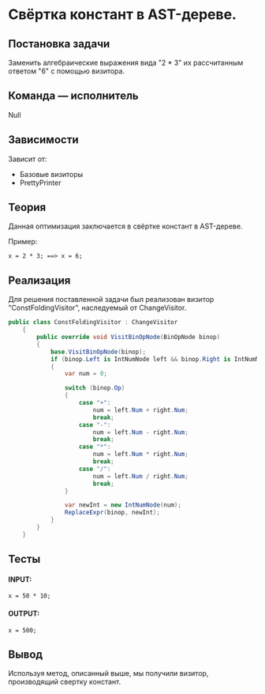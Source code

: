 # Cвёртка констант в AST-дереве.

## Постановка задачи
Заменить алгебраические выражения вида "2 * 3" их рассчитанным ответом "6" с помощью визитора.
## Команда — исполнитель
Null

## Зависимости
Зависит от:
- Базовые визиторы
- PrettyPrinter

## Теория
Данная оптимизация заключается в свёртке констант в AST-дереве.

Пример:
```
x = 2 * 3; ==> x = 6;
```
## Реализация
Для решения поставленной задачи был реализован визитор "ConstFoldingVisitor", наследуемый от ChangeVisitor.

```csharp
public class ConstFoldingVisitor : ChangeVisitor
    {
        public override void VisitBinOpNode(BinOpNode binop)
        {
            base.VisitBinOpNode(binop);
            if (binop.Left is IntNumNode left && binop.Right is IntNumNode right)
            {
                var num = 0;

                switch (binop.Op)
                {
                    case "+":
                        num = left.Num + right.Num;
                        break;
                    case "-":
                        num = left.Num - right.Num;
                        break;
                    case "*":
                        num = left.Num * right.Num;
                        break;
                    case "/":
                        num = left.Num / right.Num;
                        break;
                }

                var newInt = new IntNumNode(num);
                ReplaceExpr(binop, newInt);
            }
        }
	}
```

## Тесты
#### INPUT: 
```
x = 50 * 10;
```
#### OUTPUT:
```
x = 500;
```

## Вывод
Используя метод, описанный выше, мы получили визитор, производящий свертку констант.
